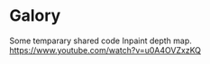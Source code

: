 # Galory
Some temparary shared code
 Inpaint depth map.
 https://www.youtube.com/watch?v=u0A4OVZxzKQ
